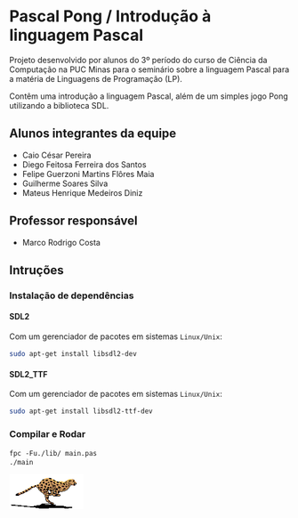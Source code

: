 # Pascal Pong / Introdução à linguagem Pascal

Projeto desenvolvido por alunos do 3º período do curso de Ciência da Computação na PUC Minas para o seminário sobre a linguagem Pascal para a matéria de Linguagens de Programação (LP).

Contêm uma introdução a linguagem Pascal, além de um simples jogo Pong utilizando a biblioteca SDL.

## Alunos integrantes da equipe

* Caio César Pereira
* Diego Feitosa Ferreira dos Santos
* Felipe Guerzoni Martins Flôres Maia
* Guilherme Soares Silva
* Mateus Henrique Medeiros Diniz

## Professor responsável

* Marco Rodrigo Costa

## Intruções
### Instalação de dependências
#### SDL2 

Com um gerenciador de pacotes em sistemas `Linux/Unix`:
```bash
sudo apt-get install libsdl2-dev
```
#### SDL2_TTF 

Com um gerenciador de pacotes em sistemas `Linux/Unix`:
```bash
sudo apt-get install libsdl2-ttf-dev
```
### Compilar e Rodar
    fpc -Fu./lib/ main.pas
    ./main

![Pascal](/images/logo.gif)